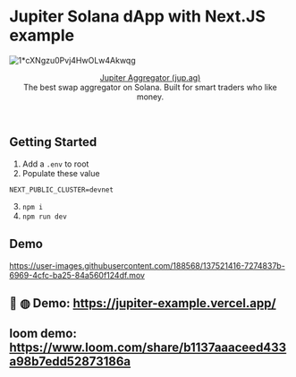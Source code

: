 # Jupiter Solana dApp with Next.JS example

![1*cXNgzu0Pvj4HwOLw4Akwqg](https://user-images.githubusercontent.com/34560707/145749257-e48cb199-521b-476e-9d81-f79bb45ef834.png)

<p align="center">
  <a href="https://jup.ag">Jupiter Aggregator (jup.ag)</a>
  <br/>
  The best swap aggregator on Solana.  Built for smart traders who like money.
</p>
<br/>

## Getting Started
1. Add a `.env` to root
2. Populate these value
```
NEXT_PUBLIC_CLUSTER=devnet
```
3. `npm i`
4. `npm run dev`


## Demo
https://user-images.githubusercontent.com/188568/137521416-7274837b-6969-4cfc-ba25-84a560f124df.mov
## 🛵 ◍ Demo: https://jupiter-example.vercel.app/

## loom demo: https://www.loom.com/share/b1137aaaceed433a98b7edd52873186a
